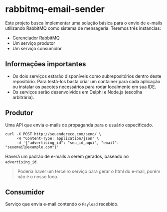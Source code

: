 # rabbitmq-email-sender

Este projeto busca implementar uma solução básica para o envio de e-mails utilizando RabbitMQ como sistema de mensageria. Teremos três instancias:

- Gerenciador RabbitMQ
- Um serviço produtor
- Um serviço consumidor

## Informações importantes

- Os dois serviços estarão disponíveis como subrepositórios dentro deste repositório. Para testá-los basta criar um container para cada aplicação ou instalar os pacotes necessários para rodar localmente em sua IDE.
- Os serviços serão desenvolvidos em Delphi e Node.js (escolha arbitrária).

## Produtor

Uma API que envia e-mails de propaganda para o usuário especificado.

```
curl -X POST http://seuendereco.com/send/ \
     -H "Content-Type: application/json" \
     -d '{"advertising_id": "seu_id_aqui", "email": "seuemail@example.com"}'
```

Haverá um padrão de e-mails a serem gerados, baseado no ``advertising_id``.

> Poderia haver um terceiro serviço para gerar o html do e-mail, porém não é o nosso foco.

## Consumidor

Serviço que envia e-mail contendo o ``Payload`` recebido.
